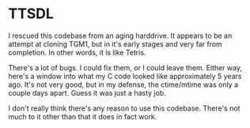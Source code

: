 # TTSDL
I rescued this codebase from an aging harddrive. It appears to be an attempt
at cloning TGM1, but in it's early stages and very far from completion. In
other words, it is like Tetris.

There's a lot of bugs. I could fix them, or I could leave them. Either way,
here's a window into what my C code looked like approximately 5 years ago.
It's not very good, but in my defense, the ctime/mtime was only a couple days
apart. Guess it was just a hasty job.

I don't really think there's any reason to use this codebase. There's not much
to it other than that it does in fact work.
